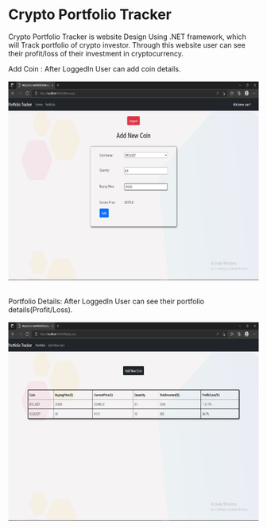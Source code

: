 # Crypto Portfolio Tracker

Crypto Portfolio Tracker is website Design Using .NET framework, which will Track portfolio of crypto investor. 
Through this website user can see their profit/loss of their investment in cryptocurrency.


Add Coin : After LoggedIn User can add coin details. <br><br>
<img src="ss/AddCoin.png" width="800" height="400"><br><br>


Portfolio Details: After LoggedIn User can see their portfolio details(Profit/Loss). <br><br>
<img src="ss/Portfolio.png" width="800" height="400"><br><br>
